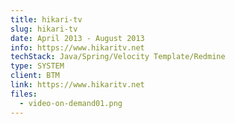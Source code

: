 ```yaml
---
title: hikari-tv
slug: hikari-tv
date: April 2013 - August 2013
info: https://www.hikaritv.net
techStack: Java/Spring/Velocity Template/Redmine
type: SYSTEM
client: BTM
link: https://www.hikaritv.net
files:
  - video-on-demand01.png
---
```

